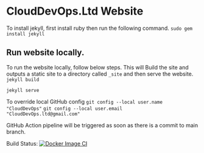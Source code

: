 # CloudDevOps.Ltd Website

To install jekyll, first install ruby then run the following command.
`sudo gem install jekyll`

## Run website locally.

To run the website locally, follow below steps. This will Build the site and outputs a static site to a directory called `_site` and then serve the website.
`jekyll build`

`jekyll serve`

To override local GitHub config
`git config --local user.name "CloudDevOps"`
`git config --local user.email "CloudDevOps.ltd@gmail.com"`



GitHub Action pipeline will be triggered as soon as there is a commit to main branch.

Build Status:
[![Docker Image CI](https://github.com/CloudDevOps-Ltd/CloudDevOps-Ltd.github.io/actions/workflows/pages.yml/badge.svg)](https://github.com/CloudDevOps-Ltd/CloudDevOps-Ltd.github.io/actions/workflows/pages.yml)
